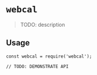# `webcal`

> TODO: description

## Usage

```
const webcal = require('webcal');

// TODO: DEMONSTRATE API
```
